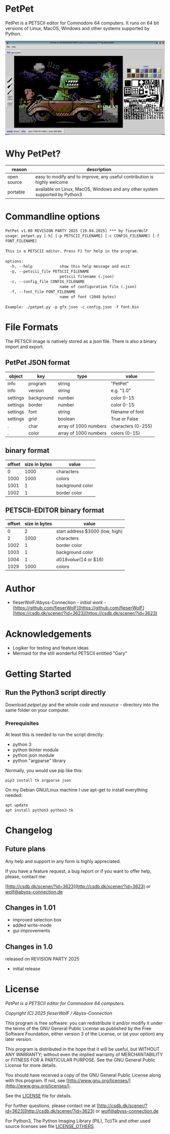 # PetPet

PetPet is a PETSCII editor for Commodore 64 computers.
It runs on 64 bit versions of Linux, MacOS, Windows and other systems supported by Python. 

![screenshot](./screenshot.png)


# Why PetPet?

reason | description
---|---
open source | easy to modify and to improve, any useful contribution is highly welcome
portable | available on Linux, MacOS, Windows and any other system supported by Python3



# Commandline options

	PetPet v1.00 REVISION PARTY 2025 [19.04.2025] *** by fieserWolF
	usage: petpet.py [-h] [-p PETSCII_FILENAME] [-c CONFIG_FILENAME] [-f FONT_FILENAME]

	This is a PETSCII editor. Press F1 for help in the program.

	options:
	  -h, --help            show this help message and exit
	  -p, --petscii_file PETSCII_FILENAME
							petscii filename (.json)
	  -c, --config_file CONFIG_FILENAME
							name of configuration file (.json)
	  -f, --font_file FONT_FILENAME
							name of font (2048 bytes)

	Example: ./petpet.py -p gfx.json -c config.json -f font.bin



# File Formats

The PETSCII image is natively stored as a json file. There is also a binary import and export.

## PetPet JSON format

object | key | type | value
---|---|---|---
info | program | string | "PetPet"
info | version | string | e.g. "1.0"
settings | background | number | color 0-15
settings | border | number | color 0-15
settings | font | string | filename of font
settings | grid | boolean | True or False
. | char | array of 1000 numbers | characters (0-255)
. | color | array of 1000 numbers | colors (0-15)


## binary format

offset | size in bytes | value
---|---|---
0 | 1000 | characters
1000 | 1000 | colors
1001 | 1 | background color
1002 | 1 | border color


## PETSCII-EDITOR binary format

offset | size in bytes | value
---|---|---
0 | 2 | start address $3000 (low, high)
2 | 1000 | characters
1002 | 1 | border color
1003 | 1 | background color
1004 | 1 | $d018 value ($14 or $16)
1029 | 1000 | colors



# Author

* fieserWolF/Abyss-Connection - *initial work* - [https://github.com/fieserWolF](https://github.com/fieserWolF) [https://csdb.dk/scener/?id=3623](https://csdb.dk/scener/?id=3623)

# Acknowledgements

* Logiker for testing and feature ideas
* Mermaid for the still wonderful PETSCII entitled "Gary"
# Getting Started

## Run the Python3 script directly

Download _petpet.py_ and the whole _code_ and _resource_ - directory into the same folder on your computer.

### Prerequisites

At least this is needed to run the script directly:

- python 3
- python tkinter module
- python json module
- python "argparse" library


Normally, you would use pip like this:
```
pip3 install tk argparse json
```

On my Debian GNU/Linux machine I use apt-get to install everything needed:
```
apt update
apt install python3 python3-tk
```


# Changelog

## Future plans

Any help and support in any form is highly appreciated.

If you have a feature request, a bug report or if you want to offer help, please, contact me:


[http://csdb.dk/scener/?id=3623](http://csdb.dk/scener/?id=3623)
or
[wolf@abyss-connection.de](wolf@abyss-connection.de)



## Changes in 1.01

* improved selection box
* added write-mode
* gui improvements


## Changes in 1.0

released on REVISION PARTY 2025

- initial release
# License

_PetPet is a PETSCII editor for Commodore 64 computers._

_Copyright (C) 2025 fieserWolF / Abyss-Connection_

This program is free software: you can redistribute it and/or modify it under the terms of the GNU General Public License as published by the Free Software Foundation, either version 3 of the License, or (at your option) any later version.

This program is distributed in the hope that it will be useful, but WITHOUT ANY WARRANTY;
without even the implied warranty of MERCHANTABILITY or FITNESS FOR A PARTICULAR PURPOSE.
See the GNU General Public License for more details.

You should have received a copy of the GNU General Public License along with this program.
If not, see [http://www.gnu.org/licenses/](http://www.gnu.org/licenses/).

See the [LICENSE](LICENSE) file for details.

For further questions, please contact me at
[http://csdb.dk/scener/?id=3623](http://csdb.dk/scener/?id=3623)
or
[wolf@abyss-connection.de](wolf@abyss-connection.de)

For Python3, The Python Imaging Library (PIL), Tcl/Tk and other used source licenses see file [LICENSE_OTHERS](LICENSE_OTHERS).


